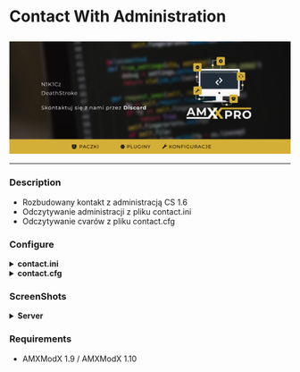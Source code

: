 <h1><p></p>Contact With Administration<p></p></h1>
<img src="https://github.com/AmxxPro-pl/.github/blob/main/banner-new-2.png"></img>
</div>

---

### Description
- Rozbudowany kontakt z administracją CS 1.6
- Odczytywanie administracji z pliku contact.ini
- Odczytywanie cvarów z pliku contact.cfg

### Configure
<details>
  <summary><b>contact.ini</b></summary>

```
;===================== » Contact « =====================
;           Aut(h)or pluginu: N1K1Cz
;           Strona: © AmxxPro.pl

; Instrukcja dodawania administratora do kontaktu:
; "Nick" "Discord" "Steam" "Ranga (Wlasciciel, Opiekun, Admin)"

"XYZ" "XYZ" "XYZ" "Wlasciciel"
"AmxxPro.PL" "discord.gg/JnFrthDvVs" "AmxxPro" "Developer"
"N1K1Cz" "N1K1Cz#0751" "N1K1Cz" "Author"

;===================== » Contact « =====================
```
</details>

<details>
  <summary><b>contact.cfg</b></summary>

```
//===================== » Contact - Configuration « =====================
//                     Aut(h)or pluginu: N1K1Cz
//                     Strona: © AmxxPro.pl

//Jaki ma byc prefix na czacie
amxxpro_contact_prefix "AmxxPro.pl"

//Czy ma wyswietlac informacje w konsoli? 1 - Konsola, 0 - Czat
amxxpro_contact_info "1"

//Czy ma byc wyswietlana nazwa forum w konsoli?
amxxpro_contact_discord_show "1"

//Jaki ma byc wyswietlany link do discorda w konsoli?
amxxpro_contact_discord "discord.gg/JnFrthDvVs"

//Czy ma byc wyswietlana nazwa forum w konsoli?
amxxpro_contact_forum_show "1"

//Jaka ma byc wyswietlana nazwa forum w konsoli?
amxxpro_contact_forum "AmxxPro.pl"

//===================== » Contact - Configuration « =====================
```
</details>

### ScreenShots

<details>
  <summary><b>Server</b></summary>
  
  - Chat
  
  <img src="https://github.com/AmxxPro-pl/Contact-with-Administration/blob/main/img/chat_konsola.png"></img>
  
  <img src="https://github.com/AmxxPro-pl/Contact-with-Administration/blob/main/img/kontakt_brak.png"></img>
  
  <img src="https://github.com/AmxxPro-pl/Contact-with-Administration/blob/main/img/kontakt_wlasciciel_czat.png"></img>
  - Menu 
  
  <img src="https://github.com/AmxxPro-pl/Contact-with-Administration/blob/main/img/kontakt_main_menu3.png"></img> 
  
  <img src="https://github.com/AmxxPro-pl/Contact-with-Administration/blob/main/img/kontakt_wlasciciel2.png"></img>

  <img src="https://github.com/AmxxPro-pl/Contact-with-Administration/blob/main/img/kontakt_opiekun.png"></img>
  - Console
  
  <img src="https://github.com/AmxxPro-pl/Contact-with-Administration/blob/main/img/konsola.png"></img>
  - MOTD
  <img src="https://github.com/AmxxPro-pl/Contact-with-Administration/blob/main/img/kontakt_motd4.png"></img>
  
  <img src="https://github.com/AmxxPro-pl/Contact-with-Administration/blob/main/img/kontakt_motd3.png"></img>

  <img src="https://github.com/AmxxPro-pl/Contact-with-Administration/blob/main/img/kontakt_motd2.png"></img>
</details>

### Requirements 
- AMXModX 1.9 / AMXModX 1.10
